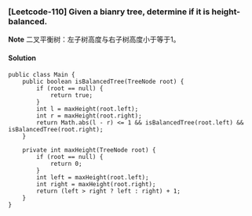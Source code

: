 ### [Leetcode-110] Given a bianry tree, determine if it is height-balanced.

**Note**
二叉平衡树：左子树高度与右子树高度小于等于1。

#### Solution
```
public class Main {
    public boolean isBalancedTree(TreeNode root) {
        if (root == null) {
            return true;
        }
        int l = maxHeight(root.left);
        int r = maxHeight(root.right);
        return Math.abs(l - r) <= 1 && isBalancedTree(root.left) && isBalancedTree(root.right);
    }

    private int maxHeight(TreeNode root) {
        if (root == null) {
            return 0;
        }
        int left = maxHeight(root.left);
        int right = maxHeight(root.right);
        return (left > right ? left : right) + 1;
    }
}
```